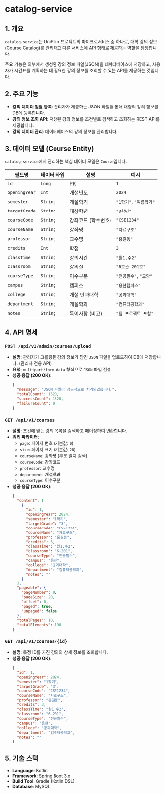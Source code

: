 # catalog-service

## 1. 개요

`catalog-service`는 UniPlan 프로젝트의 마이크로서비스 중 하나로, 대학 강의 정보(Course Catalog)를 관리하고 다른 서비스에 API 형태로 제공하는 역할을 담당합니다.

주요 기능은 외부에서 생성된 강의 정보 파일(JSON)을 데이터베이스에 저장하고, 사용자가 시간표를 계획하는 데 필요한 강의 정보를 조회할 수 있는 API를 제공하는 것입니다.

## 2. 주요 기능

- **강의 데이터 일괄 등록**: 관리자가 제공하는 JSON 파일을 통해 대량의 강의 정보를 DB에 등록합니다.
- **강의 정보 조회 API**: 저장된 강의 정보를 조건별로 검색하고 조회하는 REST API를 제공합니다.
- **강의 데이터 관리**: 데이터베이스의 강의 정보를 관리합니다.

## 3. 데이터 모델 (Course Entity)

`catalog-service`에서 관리하는 핵심 데이터 모델은 `Course`입니다.

| 필드명          | 데이터 타입    | 설명                               | 예시                               |
| --------------- | -------------- | ---------------------------------- | ---------------------------------- |
| `id`            | `Long`         | PK                                 | `1`                                |
| `openingYear`   | `Int`          | 개설년도                           | `2024`                             |
| `semester`      | `String`       | 개설학기                           | `"1학기"`, `"여름학기"`            |
| `targetGrade`   | `String`       | 대상학년                           | `"3학년"`                          |
| `courseCode`    | `String`       | 강좌코드 (학수번호)                | `"CSE1234"`                        |
| `courseName`    | `String`       | 강좌명                             | `"자료구조"`                       |
| `professor`     | `String`       | 교수명                             | `"홍길동"`                         |
| `credits`       | `Int`          | 학점                               | `3`                                |
| `classTime`     | `String`       | 강의시간                           | `"월1,수2"`                        |
| `classroom`     | `String`       | 강의실                             | `"6호관 201호"`                    |
| `courseType`    | `String`       | 이수구분                           | `"전공필수"`, `"교양"`             |
| `campus`        | `String`       | 캠퍼스                             | `"용현캠퍼스"`                     |
| `college`       | `String`       | 개설 단과대학                      | `"공과대학"`                       |
| `department`    | `String`       | 개설학과                           | `"컴퓨터공학과"`                   |
| `notes`         | `String`       | 특이사항 (비고)                    | `"팀 프로젝트 포함"`               |

## 4. API 명세

### `POST /api/v1/admin/courses/upload`

- **설명**: 관리자가 크롤링된 강의 정보가 담긴 `JSON` 파일을 업로드하여 DB에 저장합니다. (관리자 전용 API)
- **요청**: `multipart/form-data` 형식으로 `JSON` 파일 전송
- **성공 응답 (200 OK)**:
  ```json
  {
    "message": "JSON 파일이 성공적으로 처리되었습니다.",
    "totalCount": 1520,
    "successCount": 1520,
    "failureCount": 0
  }
  ```

### `GET /api/v1/courses`

- **설명**: 조건에 맞는 강의 목록을 검색하고 페이징하여 반환합니다.
- **쿼리 파라미터**:
  - `page`: 페이지 번호 (기본값: `0`)
  - `size`: 페이지 크기 (기본값: `20`)
  - `courseName`: 강좌명 (부분 일치 검색)
  - `courseCode`: 강좌코드
  - `professor`: 교수명
  - `department`: 개설학과
  - `courseType`: 이수구분
- **성공 응답 (200 OK)**:
  ```json
  {
    "content": [
      {
        "id": 1,
        "openingYear": 2024,
        "semester": "1학기",
        "targetGrade": "3",
        "courseCode": "CSE1234",
        "courseName": "자료구조",
        "professor": "홍길동",
        "credits": 3,
        "classTime": "월1,수2",
        "classroom": "6-201",
        "courseType": "전공필수",
        "campus": "용현",
        "college": "공과대학",
        "department": "컴퓨터공학과",
        "notes": ""
      }
    ],
    "pageable": {
      "pageNumber": 0,
      "pageSize": 20,
      "offset": 0,
      "paged": true,
      "unpaged": false
    },
    "totalPages": 10,
    "totalElements": 198
  }
  ```

### `GET /api/v1/courses/{id}`

- **설명**: 특정 ID를 가진 강의의 상세 정보를 조회합니다.
- **성공 응답 (200 OK)**:
  ```json
  {
    "id": 1,
    "openingYear": 2024,
    "semester": "1학기",
    "targetGrade": "3",
    "courseCode": "CSE1234",
    "courseName": "자료구조",
    "professor": "홍길동",
    "credits": 3,
    "classTime": "월1,수2",
    "classroom": "6-201",
    "courseType": "전공필수",
    "campus": "용현",
    "college": "공과대학",
    "department": "컴퓨터공학과",
    "notes": ""
  }
  ```

## 5. 기술 스택

- **Language**: Kotlin
- **Framework**: Spring Boot 3.x
- **Build Tool**: Gradle (Kotlin DSL)
- **Database**: MySQL
